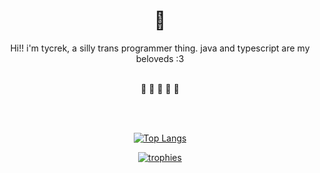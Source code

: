 <div align="center">
  
# 🦊

Hi!! i'm tycrek, a silly trans programmer thing. java and typescript are my beloveds :3

<br>
🩵 🩷 🤍 🩷 🩵

<br><br>

[![Top Langs]][stats repo]

[![trophies]][trophy repo]

<!-- div align="center"-->
</div>

<!-- Stats & trophies -->
[Top Langs]: https://github-readme-stats.vercel.app/api/top-langs/?username=tycrek&langs_count=10&layout=compact&theme=dracula&hide_border=true&card_width=445
[stats repo]: https://github.com/anuraghazra/github-readme-stats
[trophies]: https://github-profile-trophy.vercel.app/?username=tycrek&theme=dracula&title=Stars,Commit,Issues,Followers,PullRequest,Repositories&margin-w=10&margin-h=10&row=2&column=3&no-frame=true
[trophy repo]: https://github.com/ryo-ma/github-profile-trophy
